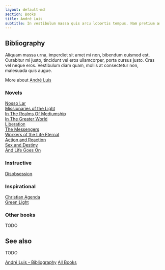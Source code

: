 ```yaml
---
layout: default-md
section: Books
title: André Luis
subtitle: In vestibulum massa quis arcu lobortis tempus. Nam pretium arcu in odio vulputate luctus.
---
```


## Bibliography
Aliquam massa urna, imperdiet sit amet mi non, bibendum euismod est. Curabitur mi justo, tincidunt vel eros ullamcorper, porta cursus justo. Cras vel neque eros. Vestibulum diam quam, mollis at consectetur non, malesuada quis augue.

More about [André Luis](/profiles/andre-luis)

### Novels
[Nosso Lar](nosso-lar)  
[Missionaries of the Light](missionaries-of-the-light)  
[In The Realms Of Mediumship](in-the-realms-of-mediumship)  
[In The Greater World](in-the-greater-world)  
[Liberation](liberation)  
[The Messengers](the-messengers)  
[Workers of the Life Eternal](workers-of-the-life-eternal)  
[Action and Reaction](action-and-reaction)  
[Sex and Destiny](sex-and-destiny)  
[And Life Goes On](and-life-goes-on)  


### Instructive
[Disobsession](disobsession)  


### Inspirational
[Christian Agenda](christian-agenda)  
[Green Light](green-light)  


### Other books
TODO

## See also
TODO

<a href="/books/andre-luis" class="button">André Luis - Bibliography</a>
<a href="/books" class="button">All Books</a>

